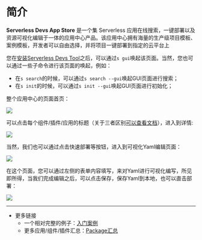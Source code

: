 # 简介

**Serverless Devs App Store** 是一个集 Serverless 应用在线搜索，一键部署以及资源可视化编辑于一体的应用中心产品。该应用中心拥有海量的生产级项目模板、案例模板，开发者可以自由选择，并将项目一键部署到指定的云平台上

您在[安装Serverless Devs Tool](../tool/工具安装.md)之后，可以通过`s gui`唤起该页面。当然，您也可以通过一些子命令进行该页面的唤起，例如：

- 在`s search`的时候，可以通过`s search --gui`唤起GUI页面进行搜索；
- 在`s init`的时候，可以通过`s init --gui`唤起GUI页面进行初始化；

整个应用中心的页面首页：

![](https://images.serverlessfans.com/s-gui/docs/app-store-index.jpg)

可以点击每个组件/插件/应用的标题（关于三者区别[可以查看文档](../others/package/Package概念区分.md)），进入到详情:

![](https://images.serverlessfans.com/s-gui/docs/app-store-content.jpg)

当然，我们也可以通过点击快速部署等按钮，进入到可视化Yaml编辑页面：

![](https://images.serverlessfans.com/s-gui/docs/app-store-yaml.jpg)

在这个页面，您可以通过左侧的表单内容填写，来对Yaml进行可视化编写，所见即所得，当我们完成编辑之后，可以点击保存，保存Yaml到本地，也可以直击部署：

![](https://images.serverlessfans.com/s-gui/docs/app-store-demo.jpg)


-----

- 更多链接
  - 一个相对完整的例子：[入门案例](./快速开始.md)    
  - 更多应用/组件/插件汇总：[Package汇总](./Package汇总.md)    



